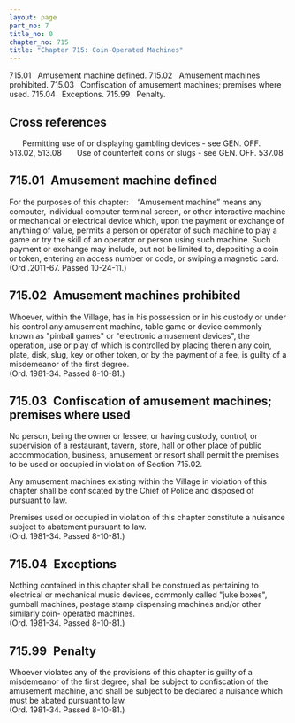```yaml
---
layout: page
part_no: 7
title_no: 0
chapter_no: 715
title: "Chapter 715: Coin-Operated Machines"
---
```


715.01   Amusement machine defined.
715.02   Amusement machines prohibited.
715.03   Confiscation of amusement machines; premises where used.
715.04   Exceptions.
715.99   Penalty.

## Cross references

      Permitting use of or displaying gambling devices - see GEN. OFF. 
513.02,
513.08
      Use of counterfeit coins or slugs - see GEN. OFF.
537.08

## 715.01   Amusement machine defined

For the purposes of this chapter:
   “Amusement machine” means any computer, individual computer terminal screen,
or other interactive machine or mechanical or electrical device which, upon the
payment or exchange of anything of value, permits a person or operator of such
machine to play a game or try the skill of an operator or person using such
machine. Such payment or exchange may include, but not be limited to,
depositing a coin or token, entering an access number or code, or swiping a
magnetic card. 
(Ord .2011-67. Passed 10-24-11.)

## 715.02   Amusement machines prohibited

Whoever, within the Village, has in his possession or in his custody or
under his control any amusement machine, table game or device commonly known as
"pinball games" or "electronic amusement devices", the operation, use or play
of which is controlled by placing therein any coin, plate, disk, slug, key or
other token, or by the payment of a fee, is guilty of a misdemeanor of the
first degree.  
(Ord. 1981-34. Passed 8-10-81.)

## 715.03   Confiscation of amusement machines; premises where used

No person, being the owner or lessee, or having custody, control, or
supervision of a restaurant, tavern, store, hall or other place of public
accommodation, business, amusement or resort shall permit the premises to be
used or occupied in violation of Section 715.02.

Any amusement machines existing within the Village in violation of this
chapter shall be confiscated by the Chief of Police and disposed of pursuant to
law.

Premises used or occupied in violation of this chapter constitute a nuisance
subject
to abatement pursuant to law.  
(Ord. 1981-34. Passed 8-10-81.)

## 715.04   Exceptions

Nothing contained in this chapter shall be construed as pertaining to
electrical or mechanical music devices, commonly called "juke boxes", gumball
machines, postage stamp dispensing machines and/or other similarly coin-
operated machines.  
(Ord. 1981-34. Passed 8-10-81.)

## 715.99   Penalty

Whoever violates any of the provisions of this chapter is guilty of a
misdemeanor of the first degree, shall be subject to confiscation of the
amusement machine, and shall be subject to be declared a nuisance which must be
abated pursuant to law.  
(Ord. 1981-34. Passed 8-10-81.)
